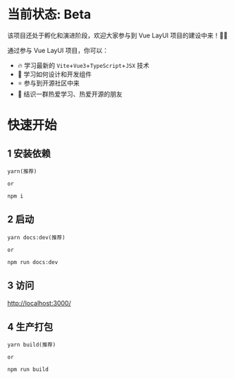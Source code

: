 # 当前状态: Beta

该项目还处于孵化和演进阶段，欢迎大家参与到 Vue LayUI 项目的建设中来！🎉🎉

通过参与 Vue LayUI 项目，你可以：
- 🔥 学习最新的 `Vite`+`Vue3`+`TypeScript`+`JSX` 技术
- 🎁 学习如何设计和开发组件
- ⭐ 参与到开源社区中来
- 🎊 结识一群热爱学习、热爱开源的朋友

<!-- [贡献指南](https://gitee.com/chenhao_1024/vue-layui/tree/master) -->

# 快速开始

## 1 安装依赖

```
yarn(推荐)

or

npm i
```

## 2 启动

```
yarn docs:dev(推荐)

or

npm run docs:dev
```

## 3 访问

[http://localhost:3000/](http://localhost:3000/)

## 4 生产打包

```
yarn build(推荐)

or

npm run build
```
